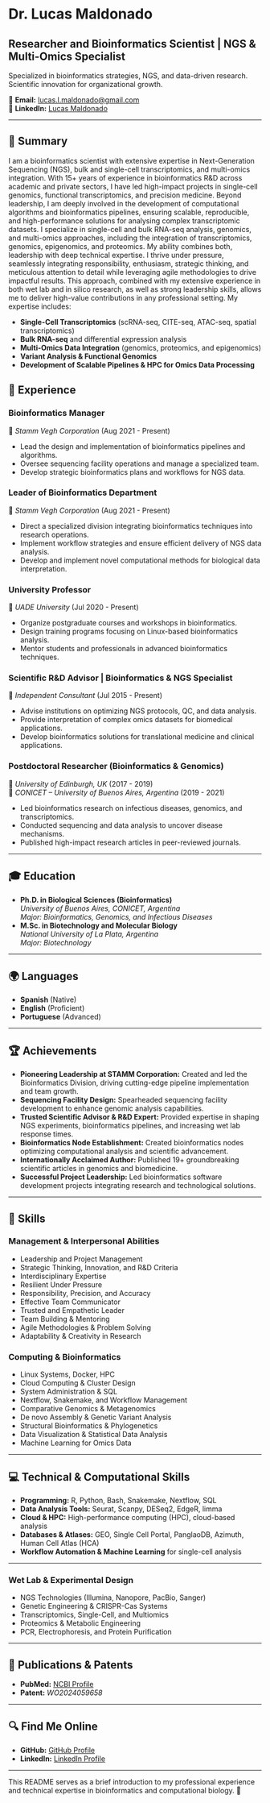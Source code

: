 # Dr. Lucas Maldonado

## Researcher and Bioinformatics Scientist | NGS & Multi-Omics Specialist

Specialized in bioinformatics strategies, NGS, and data-driven research. Scientific innovation for organizational growth.

📧 **Email:** lucas.l.maldonado@gmail.com  
🔗 **LinkedIn:** [Lucas Maldonado](https://www.linkedin.com/in/lucas-maldonado-phd-2aab0247)  

---

## 🧬 Summary
I am a bioinformatics scientist with extensive expertise in Next-Generation Sequencing (NGS), bulk and single-cell transcriptomics, and multi-omics integration. With 15+ years of experience in bioinformatics R&D across academic and private sectors, I have led high-impact projects in single-cell genomics, functional transcriptomics, and precision medicine. Beyond leadership, I am deeply involved in the development of computational algorithms and bioinformatics pipelines, ensuring scalable, reproducible, and high-performance solutions for analysing complex transcriptomic datasets. I specialize in single-cell and bulk RNA-seq analysis, genomics, and multi-omics approaches, including the integration of transcriptomics, genomics, epigenomics, and proteomics. 
My ability combines both, leadership with deep technical expertise. I thrive under pressure, seamlessly integrating responsibility, enthusiasm, strategic thinking, and meticulous attention to detail while leveraging agile methodologies to drive impactful results. This approach, combined with my extensive experience in both wet lab and in silico research, as well as strong leadership skills, allows me to deliver high-value contributions in any professional setting.
My expertise includes:
- **Single-Cell Transcriptomics** (scRNA-seq, CITE-seq, ATAC-seq, spatial transcriptomics)
- **Bulk RNA-seq** and differential expression analysis
- **Multi-Omics Data Integration** (genomics, proteomics, and epigenomics)
- **Variant Analysis & Functional Genomics**
- **Development of Scalable Pipelines & HPC for Omics Data Processing**

## 💼 Experience
### **Bioinformatics Manager**  
📍 *Stamm Vegh Corporation* (Aug 2021 - Present)  
- Lead the design and implementation of bioinformatics pipelines and algorithms.
- Oversee sequencing facility operations and manage a specialized team.
- Develop strategic bioinformatics plans and workflows for NGS data.

### **Leader of Bioinformatics Department**  
📍 *Stamm Vegh Corporation* (Aug 2021 - Present)  
- Direct a specialized division integrating bioinformatics techniques into research operations.
- Implement workflow strategies and ensure efficient delivery of NGS data analysis.
- Develop and implement novel computational methods for biological data interpretation.

### **University Professor**  
📍 *UADE University* (Jul 2020 - Present)  
- Organize postgraduate courses and workshops in bioinformatics.
- Design training programs focusing on Linux-based bioinformatics analysis.
- Mentor students and professionals in advanced bioinformatics techniques.

### **Scientific R&D Advisor | Bioinformatics & NGS Specialist**  
📍 *Independent Consultant* (Jul 2015 - Present)  
- Advise institutions on optimizing NGS protocols, QC, and data analysis.
- Provide interpretation of complex omics datasets for biomedical applications.
- Develop bioinformatics solutions for translational medicine and clinical applications.

### **Postdoctoral Researcher (Bioinformatics & Genomics)**  
📍 *University of Edinburgh, UK* (2017 - 2019)  
📍 *CONICET – University of Buenos Aires, Argentina* (2019 - 2021)  
- Led bioinformatics research on infectious diseases, genomics, and transcriptomics.
- Conducted sequencing and data analysis to uncover disease mechanisms.
- Published high-impact research articles in peer-reviewed journals.

---

## 🎓 Education
- **Ph.D. in Biological Sciences (Bioinformatics)**  
  *University of Buenos Aires, CONICET, Argentina*  
  *Major: Bioinformatics, Genomics, and Infectious Diseases*
- **M.Sc. in Biotechnology and Molecular Biology**  
  *National University of La Plata, Argentina*  
  *Major: Biotechnology*

---

## 🌍 Languages
- **Spanish** (Native)  
- **English** (Proficient)  
- **Portuguese** (Advanced)  

---

## 🏆 Achievements
- **Pioneering Leadership at STAMM Corporation:** Created and led the Bioinformatics Division, driving cutting-edge pipeline implementation and team growth.
- **Sequencing Facility Design:** Spearheaded sequencing facility development to enhance genomic analysis capabilities.
- **Trusted Scientific Advisor & R&D Expert:** Provided expertise in shaping NGS experiments, bioinformatics pipelines, and increasing wet lab response times.
- **Bioinformatics Node Establishment:** Created bioinformatics nodes optimizing computational analysis and scientific advancement.
- **Internationally Acclaimed Author:** Published 19+ groundbreaking scientific articles in genomics and biomedicine.
- **Successful Project Leadership:** Led bioinformatics software development projects integrating research and technological solutions.

---

## 🔬 Skills
### **Management & Interpersonal Abilities**
- Leadership and Project Management  
- Strategic Thinking, Innovation, and R&D Criteria  
- Interdisciplinary Expertise  
- Resilient Under Pressure  
- Responsibility, Precision, and Accuracy  
- Effective Team Communicator  
- Trusted and Empathetic Leader  
- Team Building & Mentoring  
- Agile Methodologies & Problem Solving  
- Adaptability & Creativity in Research  

### **Computing & Bioinformatics**
- Linux Systems, Docker, HPC  
- Cloud Computing & Cluster Design  
- System Administration & SQL  
- Nextflow, Snakemake, and Workflow Management  
- Comparative Genomics & Metagenomics  
- De novo Assembly & Genetic Variant Analysis  
- Structural Bioinformatics & Phylogenetics  
- Data Visualization & Statistical Data Analysis  
- Machine Learning for Omics Data  

---

## 💻 Technical & Computational Skills
- **Programming:** R, Python, Bash, Snakemake, Nextflow, SQL
- **Data Analysis Tools:** Seurat, Scanpy, DESeq2, EdgeR, limma
- **Cloud & HPC:** High-performance computing (HPC), cloud-based analysis
- **Databases & Atlases:** GEO, Single Cell Portal, PanglaoDB, Azimuth, Human Cell Atlas (HCA)
- **Workflow Automation & Machine Learning** for single-cell analysis

---

### **Wet Lab & Experimental Design**
- NGS Technologies (Illumina, Nanopore, PacBio, Sanger)  
- Genetic Engineering & CRISPR-Cas Systems  
- Transcriptomics, Single-Cell, and Multiomics  
- Proteomics & Metabolic Engineering  
- PCR, Electrophoresis, and Protein Purification  

---

## 📜 Publications & Patents
- **PubMed:** [NCBI Profile](https://www.ncbi.nlm.nih.gov/pubmed/?term=lucas+maldonado)  
- **Patent:** *WO2024059658*  

---

## 🔍 Find Me Online
- **GitHub:** [GitHub Profile](https://github.com/lucasmaldonado)  
- **LinkedIn:** [LinkedIn Profile](https://www.linkedin.com/in/lucas-maldonado-phd-2aab0247)  

---

This README serves as a brief introduction to my professional experience and technical expertise in bioinformatics and computational biology. 🚀
